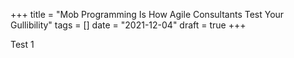 +++
title = "Mob Programming Is How Agile Consultants Test Your Gullibility"
tags = []
date = "2021-12-04"
draft = true
+++

Test 1
